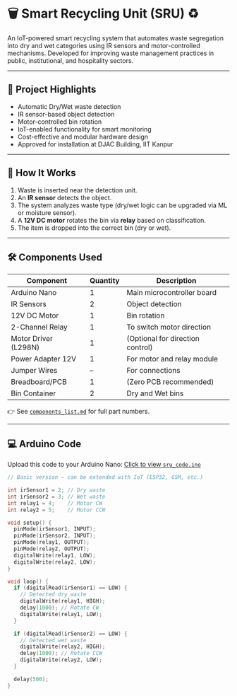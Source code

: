 # 🗑️ Smart Recycling Unit (SRU) ♻️
An IoT-powered smart recycling system that automates waste segregation into dry and wet categories using IR sensors and motor-controlled mechanisms. Developed for improving waste management practices in public, institutional, and hospitality sectors.

---

## 🚀 Project Highlights

- Automatic Dry/Wet waste detection
- IR sensor-based object detection
- Motor-controlled bin rotation
- IoT-enabled functionality for smart monitoring
- Cost-effective and modular hardware design
- Approved for installation at DJAC Building, IIT Kanpur

---

## 🧠 How It Works

1. Waste is inserted near the detection unit.
2. An **IR sensor** detects the object.
3. The system analyzes waste type (dry/wet logic can be upgraded via ML or moisture sensor).
4. A **12V DC motor** rotates the bin via **relay** based on classification.
5. The item is dropped into the correct bin (dry or wet).

---

## 🛠️ Components Used

| Component            | Quantity | Description                          |
|----------------------|----------|--------------------------------------|
| Arduino Nano         | 1        | Main microcontroller board           |
| IR Sensors           | 2        | Object detection                     |
| 12V DC Motor         | 1        | Bin rotation                         |
| 2-Channel Relay      | 1        | To switch motor direction            |
| Motor Driver (L298N) | 1        | (Optional for direction control)     |
| Power Adapter 12V    | 1        | For motor and relay module           |
| Jumper Wires         | –        | For connections                      |
| Breadboard/PCB       | 1        | (Zero PCB recommended)               |
| Bin Container        | 2        | Dry and Wet bins                     |

👉 See [`components_list.md`](components_list.md) for full part numbers.

---

## 💻 Arduino Code

Upload this code to your Arduino Nano:
[Click to view `sru_code.ino`](sru_code.ino)

```cpp
// Basic version – can be extended with IoT (ESP32, GSM, etc.)

int irSensor1 = 2; // Dry waste
int irSensor2 = 3; // Wet waste
int relay1 = 4;    // Motor CW
int relay2 = 5;    // Motor CCW

void setup() {
  pinMode(irSensor1, INPUT);
  pinMode(irSensor2, INPUT);
  pinMode(relay1, OUTPUT);
  pinMode(relay2, OUTPUT);
  digitalWrite(relay1, LOW);
  digitalWrite(relay2, LOW);
}

void loop() {
  if (digitalRead(irSensor1) == LOW) {
    // Detected dry waste
    digitalWrite(relay1, HIGH);
    delay(1000); // Rotate CW
    digitalWrite(relay1, LOW);
  }

  if (digitalRead(irSensor2) == LOW) {
    // Detected wet waste
    digitalWrite(relay2, HIGH);
    delay(1000); // Rotate CCW
    digitalWrite(relay2, LOW);
  }

  delay(500);
}
